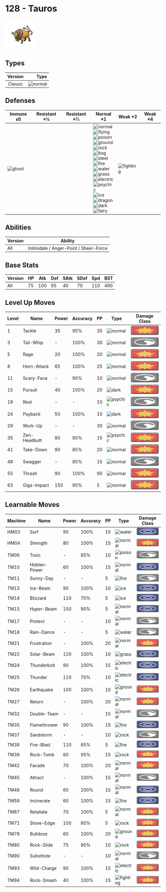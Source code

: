 # 128 - Tauros

![tauros](../img/pokemon/128.png)

## Types

| Version | Type                               |
| :-----: | ---------------------------------: |
| Classic | ![normal](../img/types/normal.png) |

## Defenses

| Immune x0                        | Resistant ×¼ | Resistant ×½ | Normal ×1                                                                                                                                                                                                                                                                                                                                                                                                                                                                                                                                                                                                         | Weak ×2                                | Weak ×4 |
| -------------------------------- | ------------ | ------------ | ----------------------------------------------------------------------------------------------------------------------------------------------------------------------------------------------------------------------------------------------------------------------------------------------------------------------------------------------------------------------------------------------------------------------------------------------------------------------------------------------------------------------------------------------------------------------------------------------------------------- | -------------------------------------- | ------- |
| ![ghost](../img/types/ghost.png) |              |              | ![normal](../img/types/normal.png)<br/>![flying](../img/types/flying.png)<br/>![poison](../img/types/poison.png)<br/>![ground](../img/types/ground.png)<br/>![rock](../img/types/rock.png)<br/>![bug](../img/types/bug.png)<br/>![steel](../img/types/steel.png)<br/>![fire](../img/types/fire.png)<br/>![water](../img/types/water.png)<br/>![grass](../img/types/grass.png)<br/>![electric](../img/types/electric.png)<br/>![psychic](../img/types/psychic.png)<br/>![ice](../img/types/ice.png)<br/>![dragon](../img/types/dragon.png)<br/>![dark](../img/types/dark.png)<br/>![fairy](../img/types/fairy.png) | ![fighting](../img/types/fighting.png) |         |

## Abilities

| Version | Ability                                |
| ------- | -------------------------------------- |
| All     | Intimidate / Anger-Point / Sheer-Force |

## Base Stats

| Version | HP | Atk | Def | SAtk | SDef | Spd | BST |
| ------- | -- | --- | --- | ---- | ---- | --- | --- |
| All     | 75 | 100 | 95  | 40   | 70   | 110 | 490 |

## Level Up Moves

| Level | Name         | Power | Accuracy | PP | Type                                 | Damage Class                           |
| ----- | ------------ | ----- | -------- | -- | ------------------------------------ | -------------------------------------- |
| 1     | Tackle       | 35    | 95%      | 35 | ![normal](../img/types/normal.png)   | ![physical](../img/types/physical.png) |
| 3     | Tail-Whip    | -     | 100%     | 30 | ![normal](../img/types/normal.png)   | ![status](../img/types/status.png)     |
| 5     | Rage         | 20    | 100%     | 20 | ![normal](../img/types/normal.png)   | ![physical](../img/types/physical.png) |
| 8     | Horn-Attack  | 65    | 100%     | 25 | ![normal](../img/types/normal.png)   | ![physical](../img/types/physical.png) |
| 11    | Scary-Face   | -     | 90%      | 10 | ![normal](../img/types/normal.png)   | ![status](../img/types/status.png)     |
| 15    | Pursuit      | 40    | 100%     | 20 | ![dark](../img/types/dark.png)       | ![physical](../img/types/physical.png) |
| 19    | Rest         | -     | -        | 10 | ![psychic](../img/types/psychic.png) | ![status](../img/types/status.png)     |
| 24    | Payback      | 50    | 100%     | 10 | ![dark](../img/types/dark.png)       | ![physical](../img/types/physical.png) |
| 29    | Work-Up      | -     | -        | 30 | ![normal](../img/types/normal.png)   | ![status](../img/types/status.png)     |
| 35    | Zen-Headbutt | 80    | 90%      | 15 | ![psychic](../img/types/psychic.png) | ![physical](../img/types/physical.png) |
| 41    | Take-Down    | 90    | 85%      | 20 | ![normal](../img/types/normal.png)   | ![physical](../img/types/physical.png) |
| 48    | Swagger      | -     | 85%      | 15 | ![normal](../img/types/normal.png)   | ![status](../img/types/status.png)     |
| 55    | Thrash       | 90    | 100%     | 90 | ![normal](../img/types/normal.png)   | ![physical](../img/types/physical.png) |
| 63    | Giga-Impact  | 150   | 90%      | 5  | ![normal](../img/types/normal.png)   | ![physical](../img/types/physical.png) |

## Learnable Moves

| Machine | Name         | Power | Accuracy | PP | Type                                   | Damage Class                           |
| ------- | ------------ | ----- | -------- | -- | -------------------------------------- | -------------------------------------- |
| HM03    | Surf         | 90    | 100%     | 15 | ![water](../img/types/water.png)       | ![special](../img/types/special.png)   |
| HM04    | Strength     | 80    | 100%     | 15 | ![normal](../img/types/normal.png)     | ![physical](../img/types/physical.png) |
| TM06    | Toxic        | -     | 85%      | 10 | ![poison](../img/types/poison.png)     | ![status](../img/types/status.png)     |
| TM10    | Hidden-Power | 60    | 100%     | 15 | ![normal](../img/types/normal.png)     | ![special](../img/types/special.png)   |
| TM11    | Sunny-Day    | -     | -        | 5  | ![fire](../img/types/fire.png)         | ![status](../img/types/status.png)     |
| TM13    | Ice-Beam     | 90    | 100%     | 10 | ![ice](../img/types/ice.png)           | ![special](../img/types/special.png)   |
| TM14    | Blizzard     | 110   | 70%      | 5  | ![ice](../img/types/ice.png)           | ![special](../img/types/special.png)   |
| TM15    | Hyper-Beam   | 150   | 90%      | 5  | ![normal](../img/types/normal.png)     | ![special](../img/types/special.png)   |
| TM17    | Protect      | -     | -        | 10 | ![normal](../img/types/normal.png)     | ![status](../img/types/status.png)     |
| TM18    | Rain-Dance   | -     | -        | 5  | ![water](../img/types/water.png)       | ![status](../img/types/status.png)     |
| TM21    | Frustration  | -     | 100%     | 20 | ![normal](../img/types/normal.png)     | ![physical](../img/types/physical.png) |
| TM22    | Solar-Beam   | 120   | 100%     | 10 | ![grass](../img/types/grass.png)       | ![special](../img/types/special.png)   |
| TM24    | Thunderbolt  | 90    | 100%     | 15 | ![electric](../img/types/electric.png) | ![special](../img/types/special.png)   |
| TM25    | Thunder      | 110   | 70%      | 10 | ![electric](../img/types/electric.png) | ![special](../img/types/special.png)   |
| TM26    | Earthquake   | 100   | 100%     | 10 | ![ground](../img/types/ground.png)     | ![physical](../img/types/physical.png) |
| TM27    | Return       | -     | 100%     | 20 | ![normal](../img/types/normal.png)     | ![physical](../img/types/physical.png) |
| TM32    | Double-Team  | -     | -        | 15 | ![normal](../img/types/normal.png)     | ![status](../img/types/status.png)     |
| TM35    | Flamethrower | 90    | 100%     | 15 | ![fire](../img/types/fire.png)         | ![special](../img/types/special.png)   |
| TM37    | Sandstorm    | -     | -        | 10 | ![rock](../img/types/rock.png)         | ![status](../img/types/status.png)     |
| TM38    | Fire-Blast   | 110   | 85%      | 5  | ![fire](../img/types/fire.png)         | ![special](../img/types/special.png)   |
| TM39    | Rock-Tomb    | 60    | 95%      | 15 | ![rock](../img/types/rock.png)         | ![physical](../img/types/physical.png) |
| TM42    | Facade       | 70    | 100%     | 20 | ![normal](../img/types/normal.png)     | ![physical](../img/types/physical.png) |
| TM45    | Attract      | -     | 100%     | 15 | ![normal](../img/types/normal.png)     | ![status](../img/types/status.png)     |
| TM48    | Round        | 60    | 100%     | 15 | ![normal](../img/types/normal.png)     | ![special](../img/types/special.png)   |
| TM59    | Incinerate   | 60    | 100%     | 15 | ![fire](../img/types/fire.png)         | ![special](../img/types/special.png)   |
| TM67    | Retaliate    | 70    | 100%     | 5  | ![normal](../img/types/normal.png)     | ![physical](../img/types/physical.png) |
| TM71    | Stone-Edge   | 100   | 80%      | 5  | ![rock](../img/types/rock.png)         | ![physical](../img/types/physical.png) |
| TM78    | Bulldoze     | 60    | 100%     | 20 | ![ground](../img/types/ground.png)     | ![physical](../img/types/physical.png) |
| TM80    | Rock-Slide   | 75    | 90%      | 10 | ![rock](../img/types/rock.png)         | ![physical](../img/types/physical.png) |
| TM90    | Substitute   | -     | -        | 10 | ![normal](../img/types/normal.png)     | ![status](../img/types/status.png)     |
| TM93    | Wild-Charge  | 90    | 100%     | 15 | ![electric](../img/types/electric.png) | ![physical](../img/types/physical.png) |
| TM94    | Rock-Smash   | 40    | 100%     | 15 | ![fighting](../img/types/fighting.png) | ![physical](../img/types/physical.png) |
